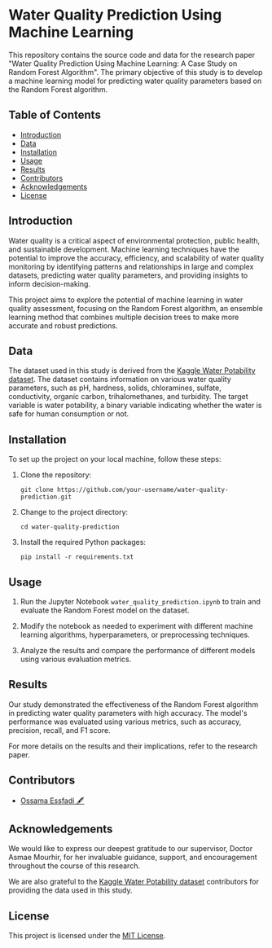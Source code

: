 # Water Quality Prediction Using Machine Learning

This repository contains the source code and data for the research paper "Water Quality Prediction Using Machine Learning: A Case Study on Random Forest Algorithm". The primary objective of this study is to develop a machine learning model for predicting water quality parameters based on the Random Forest algorithm.

## Table of Contents
- [Introduction](#introduction)
- [Data](#data)
- [Installation](#installation)
- [Usage](#usage)
- [Results](#results)
- [Contributors](#contributors)
- [Acknowledgements](#acknowledgements)
- [License](#license)

## Introduction

Water quality is a critical aspect of environmental protection, public health, and sustainable development. Machine learning techniques have the potential to improve the accuracy, efficiency, and scalability of water quality monitoring by identifying patterns and relationships in large and complex datasets, predicting water quality parameters, and providing insights to inform decision-making.

This project aims to explore the potential of machine learning in water quality assessment, focusing on the Random Forest algorithm, an ensemble learning method that combines multiple decision trees to make more accurate and robust predictions.

## Data

The dataset used in this study is derived from the [Kaggle Water Potability dataset](https://www.kaggle.com/adityakadiwal/water-potability). The dataset contains information on various water quality parameters, such as pH, hardness, solids, chloramines, sulfate, conductivity, organic carbon, trihalomethanes, and turbidity. The target variable is water potability, a binary variable indicating whether the water is safe for human consumption or not.

## Installation

To set up the project on your local machine, follow these steps:

1. Clone the repository:
   ```
   git clone https://github.com/your-username/water-quality-prediction.git
   ```

2. Change to the project directory:
   ```
   cd water-quality-prediction
   ```

3. Install the required Python packages:
   ```
   pip install -r requirements.txt
   ```

## Usage

1. Run the Jupyter Notebook `water_quality_prediction.ipynb` to train and evaluate the Random Forest model on the dataset.

2. Modify the notebook as needed to experiment with different machine learning algorithms, hyperparameters, or preprocessing techniques.

3. Analyze the results and compare the performance of different models using various evaluation metrics.

## Results

Our study demonstrated the effectiveness of the Random Forest algorithm in predicting water quality parameters with high accuracy. The model's performance was evaluated using various metrics, such as accuracy, precision, recall, and F1 score.

For more details on the results and their implications, refer to the research paper.

## Contributors

- [Ossama Essfadi 🖋 ](https://github.com/essfadi)

## Acknowledgements

We would like to express our deepest gratitude to our supervisor, Doctor Asmae Mourhir, for her invaluable guidance, support, and encouragement throughout the course of this research.

We are also grateful to the [Kaggle Water Potability dataset](https://www.kaggle.com/adityakadiwal/water-potability) contributors for providing the data used in this study.

## License

This project is licensed under the [MIT License](LICENSE).
